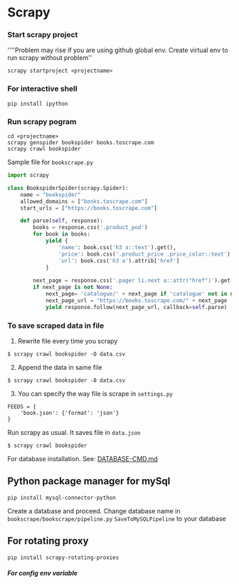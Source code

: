# Scrapy

### Start scrapy project
''''Problem may rise if you are using github global env. Create virtual env to run scrapy without problem''
```
scrapy startproject <projectname>
```
### For interactive shell
```
pip install ipython
```

### Run scrapy pogram
```
cd <projectname>
scrapy genspider bookspider books.toscrape.com
scrapy crawl bookspider
```
Sample file for `bookscrape.py`
```python
import scrapy

class BookspiderSpider(scrapy.Spider):
    name = "bookspider"
    allowed_domains = ["books.toscrape.com"]
    start_urls = ["https://books.toscrape.com"]

    def parse(self, response):
        books = response.css('.product_pod')
        for book in books:
            yield {
                'name': book.css('h3 a::text').get(),
                'price': book.css('.product_price .price_color::text').get(),
                'url': book.css('h3 a').attrib['href']
            }
        
        next_page = response.css('.pager li.next a::attr("href")').get()
        if next_page is not None:
            next_page= 'catalogue/' + next_page if 'catalogue' not in next_page else  next_page
            next_page_url = "https://books.toscrape.com/" + next_page
            yield response.follow(next_page_url, callback=self.parse)
```
### To save scraped data in file
1. Rewrite file every time you scrapy
```
$ scrapy crawl bookspider -O data.csv
```
2. Append the data in same file
```
$ scrapy crawl bookspider -0 data.csv
```
3. You can specify the way file is scrape in `settings.py`
```
FEEDS = {
    'book.json': {'format': 'json'}
}
```
Run scrapy as usual. It saves file in `data.json`
```
$ scrapy crawl bookspider
```

For database installation. See: [DATABASE-CMD.md](https://github.com/realsanjeev/Book-scraping-python-scapper/blob/main/DATABASE-CMD.md)

## Python package manager for mySql
```
pip install mysql-connector-python
```
Create a database and proceed. Change database name in `bookscrape/bookscrape/pipeline.py` `SaveToMySQLPipeline` to your database
## For rotating proxy
```
pip install scrapy-rotating-proxies
```

##### For config env variable


